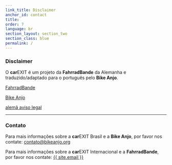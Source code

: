 ```yaml
---
link_title: Disclaimer
anchor_id: contact
title:
order: 7
language: br
section_layout: section_two
section_class: blue
permalink: /
---
```


### Disclaimer
O **car**EXIT é um projeto da **FahrradBande** da Alemanha e traduzido/adaptado para o português pelo **Bike Anjo**.

<a href="http://mitradgelegenheit.org/" target="_blank">FahrradBande</a>

<a href="http://bikeanjo.org/" target="_blank">Bike Anjo</a>

[alemã aviso legal](/de/impressum.html)

***

### Contato
Para mais informações sobre a **car**EXIT Brasil e a **Bike Anjo**, por favor nos contate:
<a href="mailto:contato@bikeanjo.org">contato@bikeanjo.org</a>

Para mais informações sobre a **car**EXIT Internacional e a **FahrradBande**, por favor nos contate:
<a href="mailto:{{ site.email }}">{{ site.email }}</a>


